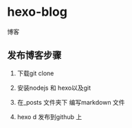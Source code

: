 # hexo-blog

 博客 

## 发布博客步骤

1. 下载git clone

2. 安装nodejs 和 hexo以及git

3. 在_posts 文件夹下 编写markdown 文件 

4. hexo d 发布到github 上
